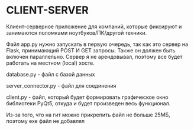 # CLIENT-SERVER

Клиент-серверное приложение для компаний, которые фиксируют и занимаются поломками ноутбуков/ПК/другой техники.

Файл app.py нужно запускать в первую очередь, так как это сервер на Flask, принимающий POST И GET запросы. Также он должен быть включен параллельно. Сервер я не арендовывал, поэтому все будет работать на местном (local) хосте.

database.py - файл с базой данных

server_connector.py - файл для соединения 

client.py - файл, который будет формировать графическое окно библиотеки PyQt5, откуда и будет произведен весь функционал.

Из-за того, что на гит можно прикрепить файл не больше 25МБ, поэтому exe файл не добавлял
